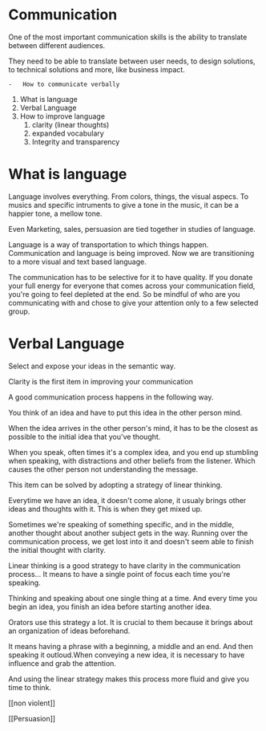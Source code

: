 # Communication
One of the most important communication skills is the ability to translate between different audiences.

They need to be able to translate between user needs, to design solutions, to technical solutions and more, like business impact.

	-	How to communicate verbally
	
1. What is language
2. Verbal Language
3. How to improve language
	1. clarity (linear thoughts)
	2. expanded vocabulary
	3. Integrity and transparency


# What is language
Language involves everything. From colors, things, the visual aspecs. To musics and specific intruments to give a tone in the music, it can be a happier tone, a mellow tone.

Even Marketing, sales, persuasion are tied together in studies of language. 

Language is a way of transportation to which things happen. Communication and language is being improved. Now we are transitioning to a more visual and text based language. 

The communication has to be selective for it to have quality. If you donate your full energy for everyone that comes across your communication field, you're going to feel depleted at the end. So be mindful of who are you communicating with and chose to give your attention only to a few selected group.


# Verbal Language

Select and expose your ideas in the semantic way. 

Clarity is the first item in improving  your communication

A good communication process happens in the following way. 

You think of an idea and have to put this idea in the other person mind. 

When the idea arrives in the other person's mind, it has to be the closest as possible to the initial idea that you've thought. 

When you speak, often times it's a complex idea, and you end up stumbling when speaking, with distractions and other beliefs from the listener. Which causes the other person not understanding the message. 

This item can be solved by adopting a strategy of linear thinking. 

Everytime we have an idea, it doesn't come alone, it usualy brings other ideas and thoughts with it. This is when they get mixed up. 

Sometimes we're speaking of something specific, and in the middle, another thought about another subject gets in the way. Running over the communication process, we get lost into it and doesn't seem able to finish the initial thought with clarity.

Linear thinking is a good strategy to have clarity in the communication process... It means to have a single point of focus each time you're speaking. 

Thinking and speaking about one single thing at a time. And every time you begin an idea, you finish an idea before starting another idea. 

Orators use this strategy a lot. It is crucial to them because it brings about an organization of ideas beforehand. 

It means having a phrase with a beginning, a middle and an end. And then speaking it outloud.When conveying a new idea, it is necessary to have influence and grab the attention. 

And using the linear strategy makes this process more fluid and give you time to think.


[[non violent]]

[[Persuasion]]
